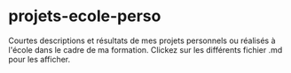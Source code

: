 # projets-ecole-perso
Courtes descriptions et résultats de mes projets personnels ou réalisés à l'école dans le cadre de ma formation.
Clickez sur les différents fichier .md pour les afficher.
